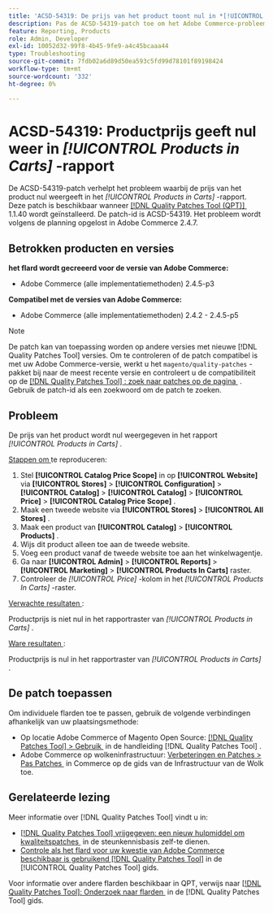 ```yaml
---
title: 'ACSD-54319: De prijs van het product toont nul in *[!UICONTROL Products in Carts]* rapport'
description: Pas de ACSD-54319-patch toe om het Adobe Commerce-probleem op te lossen, waarbij de productprijs nul weergeeft in *[!UICONTROL Products in Carts]*-rapport
feature: Reporting, Products
role: Admin, Developer
exl-id: 10052d32-99f8-4b45-9fe9-a4c45bcaaa44
type: Troubleshooting
source-git-commit: 7fdb02a6d89d50ea593c5fd99d78101f89198424
workflow-type: tm+mt
source-wordcount: '332'
ht-degree: 0%

---
```


# ACSD-54319: Productprijs geeft nul weer in *[!UICONTROL Products in Carts]* -rapport

De ACSD-54319-patch verhelpt het probleem waarbij de prijs van het product nul weergeeft in het *[!UICONTROL Products in Carts]* -rapport. Deze patch is beschikbaar wanneer [[!DNL Quality Patches Tool (QPT)] &#x200B;](https://experienceleague.adobe.com/nl/docs/commerce-operations/tools/quality-patches-tool/quality-patches-tool-to-self-serve-quality-patches) 1.1.40 wordt geïnstalleerd. De patch-id is ACSD-54319. Het probleem wordt volgens de planning opgelost in Adobe Commerce 2.4.7.

## Betrokken producten en versies

**het flard wordt gecreeerd voor de versie van Adobe Commerce:**

* Adobe Commerce (alle implementatiemethoden) 2.4.5-p3

**Compatibel met de versies van Adobe Commerce:**

* Adobe Commerce (alle implementatiemethoden) 2.4.2 - 2.4.5-p5

>[!NOTE]
>
>De patch kan van toepassing worden op andere versies met nieuwe [!DNL Quality Patches Tool] versies. Om te controleren of de patch compatibel is met uw Adobe Commerce-versie, werkt u het `magento/quality-patches` -pakket bij naar de meest recente versie en controleert u de compatibiliteit op de [[!DNL Quality Patches Tool] : zoek naar patches op de pagina &#x200B;](https://experienceleague.adobe.com/tools/commerce-quality-patches/index.html?lang=nl-NL) . Gebruik de patch-id als een zoekwoord om de patch te zoeken.

## Probleem

De prijs van het product wordt nul weergegeven in het rapport *[!UICONTROL Products in Carts]* .

<u> Stappen om </u> te reproduceren:

1. Stel **[!UICONTROL Catalog Price Scope]** in op **[!UICONTROL Website]** via **[!UICONTROL Stores]** > **[!UICONTROL Configuration]** > **[!UICONTROL Catalog]** > **[!UICONTROL Catalog]** > **[!UICONTROL Price]** > **[!UICONTROL Catalog Price Scope]** .
1. Maak een tweede website via **[!UICONTROL Stores]** > **[!UICONTROL All Stores]** .
1. Maak een product van **[!UICONTROL Catalog]** > **[!UICONTROL Products]** .
1. Wijs dit product alleen toe aan de tweede website.
1. Voeg een product vanaf de tweede website toe aan het winkelwagentje.
1. Ga naar **[!UICONTROL Admin]** > **[!UICONTROL Reports]** > **[!UICONTROL Marketing]** > **[!UICONTROL Products In Carts]** raster.
1. Controleer de *[!UICONTROL Price]* -kolom in het *[!UICONTROL Products In Carts]* -raster.

<u> Verwachte resultaten </u>:

Productprijs is niet nul in het rapportraster van *[!UICONTROL Products in Carts]* .

<u> Ware resultaten </u>:

Productprijs is nul in het rapportraster van *[!UICONTROL Products in Carts]* .

## De patch toepassen

Om individuele flarden toe te passen, gebruik de volgende verbindingen afhankelijk van uw plaatsingsmethode:

* Op locatie Adobe Commerce of Magento Open Source: [[!DNL Quality Patches Tool] > Gebruik &#x200B;](/help/tools/quality-patches-tool/usage.md) in de handleiding [!DNL Quality Patches Tool] .
* Adobe Commerce op wolkeninfrastructuur: [&#x200B; Verbeteringen en Patches > Pas Patches &#x200B;](https://experienceleague.adobe.com/docs/commerce-cloud-service/user-guide/develop/upgrade/apply-patches.html?lang=nl-NL) in Commerce op de gids van de Infrastructuur van de Wolk toe.

## Gerelateerde lezing

Meer informatie over [!DNL Quality Patches Tool] vindt u in:

* [[!DNL Quality Patches Tool]  vrijgegeven: een nieuw hulpmiddel om kwaliteitspatches &#x200B;](https://experienceleague.adobe.com/nl/docs/commerce-operations/tools/quality-patches-tool/quality-patches-tool-to-self-serve-quality-patches) in de steunkennisbasis zelf-te dienen.
* [&#x200B; Controle als het flard voor uw kwestie van Adobe Commerce beschikbaar is gebruikend  [!DNL Quality Patches Tool]](/help/tools/quality-patches-tool/patches-available-in-qpt/check-patch-for-magento-issue-with-magento-quality-patches.md) in de [!UICONTROL Quality Patches Tool] gids.


Voor informatie over andere flarden beschikbaar in QPT, verwijs naar [[!DNL Quality Patches Tool]: Onderzoek naar flarden &#x200B;](https://experienceleague.adobe.com/tools/commerce-quality-patches/index.html?lang=nl-NL) in de [!DNL Quality Patches Tool] gids.
